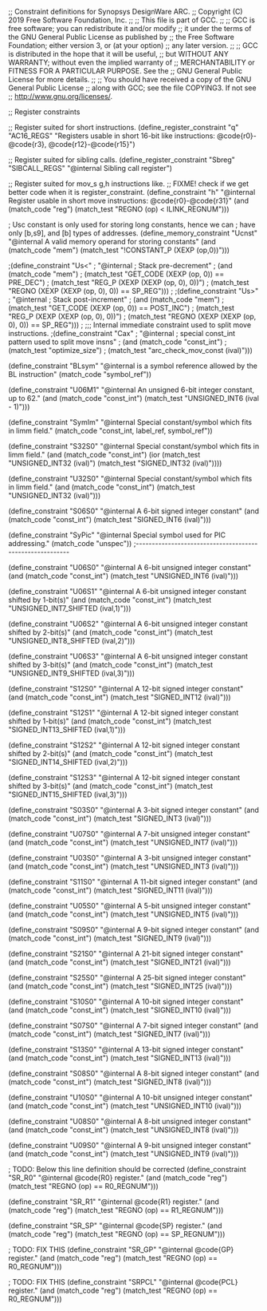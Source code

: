 ;; Constraint definitions for Synopsys DesignWare ARC.
;; Copyright (C) 2019 Free Software Foundation, Inc.
;;
;; This file is part of GCC.
;;
;; GCC is free software; you can redistribute it and/or modify
;; it under the terms of the GNU General Public License as published by
;; the Free Software Foundation; either version 3, or (at your option)
;; any later version.
;;
;; GCC is distributed in the hope that it will be useful,
;; but WITHOUT ANY WARRANTY; without even the implied warranty of
;; MERCHANTABILITY or FITNESS FOR A PARTICULAR PURPOSE.  See the
;; GNU General Public License for more details.
;;
;; You should have received a copy of the GNU General Public License
;; along with GCC; see the file COPYING3.  If not see
;; <http://www.gnu.org/licenses/>.

;; Register constraints

;; Register suited for short instructions.
(define_register_constraint "q" "AC16_REGS"
  "Registers usable in short 16-bit like instructions: @code{r0}-@code{r3},
@code{r12}-@code{r15}")

;; Register suited for sibling calls.
(define_register_constraint "Sbreg" "SIBCALL_REGS"
  "@internal
   Sibling call register")

;; Register suited for mov_s g,h instructions like.
;; FIXME! check if we get better code when it is register_constraint.
(define_constraint "h"
  "@internal
   Register usable in short move instructions: @code{r0}-@code{r31}"
  (and (match_code "reg")
       (match_test "REGNO (op) < ILINK_REGNUM")))

; Usc constant is only used for storing long constants, hence we can
; have only [b,s9], and [b] types of addresses.
(define_memory_constraint "Ucnst"
  "@internal
   A valid memory operand for storing constants"
  (and (match_code "mem")
       (match_test "!CONSTANT_P (XEXP (op,0))")))

;(define_constraint "Us<"
;  "@internal
;   Stack pre-decrement"
;  (and (match_code "mem")
;       (match_test "GET_CODE (XEXP (op, 0)) == PRE_DEC")
;       (match_test "REG_P (XEXP (XEXP (op, 0), 0))")
;       (match_test "REGNO (XEXP (XEXP (op, 0), 0)) == SP_REG")))
;
;(define_constraint "Us>"
;  "@internal
;   Stack post-increment"
;  (and (match_code "mem")
;       (match_test "GET_CODE (XEXP (op, 0)) == POST_INC")
;       (match_test "REG_P (XEXP (XEXP (op, 0), 0))")
;       (match_test "REGNO (XEXP (XEXP (op, 0), 0)) == SP_REG")))
;
;;; Internal immediate constraint used to split move instructions.
;(define_constraint "Cax"
;  "@internal
;  special const_int pattern used to split move insns"
;  (and (match_code "const_int")
;       (match_test "optimize_size")
;       (match_test "arc_check_mov_const (ival)")))

(define_constraint "BLsym"
  "@internal
  is a symbol reference allowed by the BL instruction"
  (match_code "symbol_ref"))

(define_constraint "U06M1"
  "@internal
   An unsigned 6-bit integer constant, up to 62."
  (and (match_code "const_int")
       (match_test "UNSIGNED_INT6 (ival - 1)")))

(define_constraint "SymIm"
  "@internal
   Special constant/symbol which fits in limm field."
  (match_code "const_int, label_ref, symbol_ref"))

(define_constraint "S32S0"
  "@internal
   Special constant/symbol which fits in limm field."
  (and (match_code "const_int")
       (ior (match_test "UNSIGNED_INT32 (ival)")
	    (match_test "SIGNED_INT32 (ival)"))))

(define_constraint "U32S0"
  "@internal
   Special constant/symbol which fits in limm field."
  (and (match_code "const_int")
       (match_test "UNSIGNED_INT32 (ival)")))

(define_constraint "S06S0" "@internal
  A 6-bit signed integer constant"
  (and
    (match_code "const_int")
    (match_test "SIGNED_INT6 (ival)")))

(define_constraint "SyPic"
  "@internal
   Special symbol used for PIC addressing."
  (match_code "unspec"))
;---------------------------------------------------------

(define_constraint "U06S0" "@internal
  A 6-bit unsigned integer constant"
  (and
    (match_code "const_int")
    (match_test "UNSIGNED_INT6 (ival)")))

(define_constraint "U06S1" "@internal
  A 6-bit unsigned integer constant shifted by 1-bit(s)"
  (and
    (match_code "const_int")
    (match_test "UNSIGNED_INT7_SHIFTED (ival,1)")))

(define_constraint "U06S2" "@internal
  A 6-bit unsigned integer constant shifted by 2-bit(s)"
  (and
    (match_code "const_int")
    (match_test "UNSIGNED_INT8_SHIFTED (ival,2)")))

(define_constraint "U06S3" "@internal
  A 6-bit unsigned integer constant shifted by 3-bit(s)"
  (and
    (match_code "const_int")
    (match_test "UNSIGNED_INT9_SHIFTED (ival,3)")))

(define_constraint "S12S0" "@internal
  A 12-bit signed integer constant"
  (and
    (match_code "const_int")
    (match_test "SIGNED_INT12 (ival)")))

(define_constraint "S12S1" "@internal
  A 12-bit signed integer constant shifted by 1-bit(s)"
  (and
    (match_code "const_int")
    (match_test "SIGNED_INT13_SHIFTED (ival,1)")))

(define_constraint "S12S2" "@internal
  A 12-bit signed integer constant shifted by 2-bit(s)"
  (and
    (match_code "const_int")
    (match_test "SIGNED_INT14_SHIFTED (ival,2)")))

(define_constraint "S12S3" "@internal
  A 12-bit signed integer constant shifted by 3-bit(s)"
  (and
    (match_code "const_int")
    (match_test "SIGNED_INT15_SHIFTED (ival,3)")))

(define_constraint "S03S0" "@internal
  A 3-bit signed integer constant"
  (and
    (match_code "const_int")
    (match_test "SIGNED_INT3 (ival)")))

(define_constraint "U07S0" "@internal
  A 7-bit unsigned integer constant"
  (and
    (match_code "const_int")
    (match_test "UNSIGNED_INT7 (ival)")))

(define_constraint "U03S0" "@internal
  A 3-bit unsigned integer constant"
  (and
    (match_code "const_int")
    (match_test "UNSIGNED_INT3 (ival)")))

(define_constraint "S11S0" "@internal
  A 11-bit signed integer constant"
  (and
    (match_code "const_int")
    (match_test "SIGNED_INT11 (ival)")))

(define_constraint "U05S0" "@internal
  A 5-bit unsigned integer constant"
  (and
    (match_code "const_int")
    (match_test "UNSIGNED_INT5 (ival)")))

(define_constraint "S09S0" "@internal
  A 9-bit signed integer constant"
  (and
    (match_code "const_int")
    (match_test "SIGNED_INT9 (ival)")))

(define_constraint "S21S0" "@internal
  A 21-bit signed integer constant"
  (and
    (match_code "const_int")
    (match_test "SIGNED_INT21 (ival)")))

(define_constraint "S25S0" "@internal
  A 25-bit signed integer constant"
  (and
    (match_code "const_int")
    (match_test "SIGNED_INT25 (ival)")))

(define_constraint "S10S0" "@internal
  A 10-bit signed integer constant"
  (and
    (match_code "const_int")
    (match_test "SIGNED_INT10 (ival)")))

(define_constraint "S07S0" "@internal
  A 7-bit signed integer constant"
  (and
    (match_code "const_int")
    (match_test "SIGNED_INT7 (ival)")))

(define_constraint "S13S0" "@internal
  A 13-bit signed integer constant"
  (and
    (match_code "const_int")
    (match_test "SIGNED_INT13 (ival)")))

(define_constraint "S08S0" "@internal
  A 8-bit signed integer constant"
  (and
    (match_code "const_int")
    (match_test "SIGNED_INT8 (ival)")))

(define_constraint "U10S0" "@internal
  A 10-bit unsigned integer constant"
  (and
    (match_code "const_int")
    (match_test "UNSIGNED_INT10 (ival)")))

(define_constraint "U08S0" "@internal
  A 8-bit unsigned integer constant"
  (and
    (match_code "const_int")
    (match_test "UNSIGNED_INT8 (ival)")))

(define_constraint "U09S0" "@internal
  A 9-bit unsigned integer constant"
  (and
    (match_code "const_int")
    (match_test "UNSIGNED_INT9 (ival)")))


; TODO: Below this line definition should be corrected
(define_constraint "SR_R0"
  "@internal
   @code{R0} register."
  (and (match_code "reg")
       (match_test "REGNO (op) == R0_REGNUM")))

(define_constraint "SR_R1"
  "@internal
   @code{R1} register."
  (and (match_code "reg")
       (match_test "REGNO (op) == R1_REGNUM")))

(define_constraint "SR_SP"
  "@internal
   @code{SP} register."
  (and (match_code "reg")
       (match_test "REGNO (op) == SP_REGNUM")))

; TODO: FIX THIS
(define_constraint "SR_GP"
  "@internal
   @code{GP} register."
  (and (match_code "reg")
       (match_test "REGNO (op) == R0_REGNUM")))

; TODO: FIX THIS
(define_constraint "SRPCL"
  "@internal
   @code{PCL} register."
  (and (match_code "reg")
       (match_test "REGNO (op) == R0_REGNUM")))
